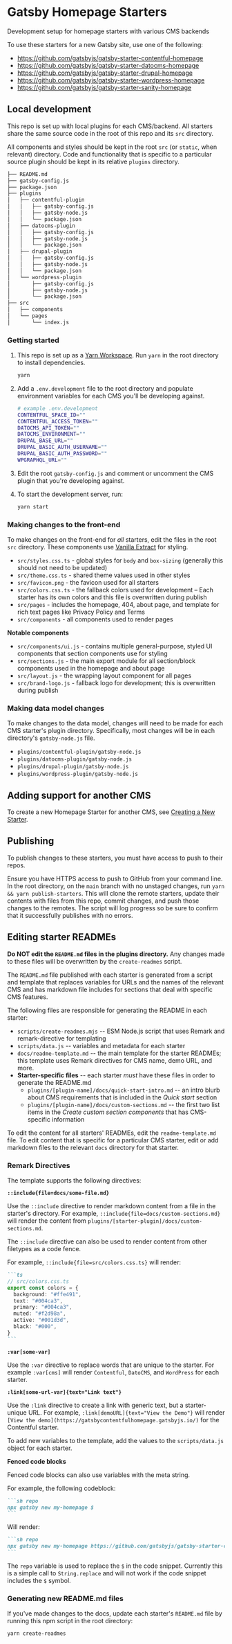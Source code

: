 # Gatsby Homepage Starters

Development setup for homepage starters with various CMS backends

To use these starters for a new Gatsby site, use one of the following:

- https://github.com/gatsbyjs/gatsby-starter-contentful-homepage
- https://github.com/gatsbyjs/gatsby-starter-datocms-homepage
- https://github.com/gatsbyjs/gatsby-starter-drupal-homepage
- https://github.com/gatsbyjs/gatsby-starter-wordpress-homepage
- https://github.com/gatsbyjs/gatsby-starter-sanity-homepage

## Local development

This repo is set up with local plugins for each CMS/backend.
All starters share the same source code in the root of this repo and its `src` directory.

All components and styles should be kept in the root `src` (or `static`, when relevant) directory.
Code and functionality that is specific to a particular source plugin should be kept in its relative `plugins` directory.

```sh
├── README.md
├── gatsby-config.js
├── package.json
├── plugins
│   ├── contentful-plugin
│   │   ├── gatsby-config.js
│   │   ├── gatsby-node.js
│   │   └── package.json
│   ├── datocms-plugin
│   │   ├── gatsby-config.js
│   │   ├── gatsby-node.js
│   │   └── package.json
│   ├── drupal-plugin
│   │   ├── gatsby-config.js
│   │   ├── gatsby-node.js
│   │   └── package.json
│   └── wordpress-plugin
│       ├── gatsby-config.js
│       ├── gatsby-node.js
│       └── package.json
├── src
│   ├── components
│   └── pages
│       └── index.js
```

### Getting started

1. This repo is set up as a [Yarn Workspace][]. Run `yarn` in the root directory to install dependencies.

   ```sh
   yarn
   ```

1. Add a `.env.development` file to the root directory and populate environment variables for each CMS you'll be developing against.

   ```sh
   # example .env.development
   CONTENTFUL_SPACE_ID=""
   CONTENTFUL_ACCESS_TOKEN=""
   DATOCMS_API_TOKEN=""
   DATOCMS_ENVIRONMENT=""
   DRUPAL_BASE_URL=""
   DRUPAL_BASIC_AUTH_USERNAME=""
   DRUPAL_BASIC_AUTH_PASSWORD=""
   WPGRAPHQL_URL=""
   ```

1. Edit the root `gatsby-config.js` and comment or uncomment the CMS plugin that you're developing against.
1. To start the development server, run:

   ```sh
   yarn start
   ```

[yarn workspace]: https://classic.yarnpkg.com/lang/en/docs/workspaces/

### Making changes to the front-end

To make changes on the front-end for _all_ starters, edit the files in the root `src` directory.
These components use [Vanilla Extract][] for styling.

- `src/styles.css.ts` - global styles for `body` and `box-sizing` (generally this should not need to be updated)
- `src/theme.css.ts` - shared theme values used in other styles
- `src/favicon.png` - the favicon used for all starters
- `src/colors.css.ts` - the fallback colors used for development – Each starter has its own colors and this file is overwritten during publish
- `src/pages` - includes the homepage, 404, about page, and template for rich text pages like Privacy Policy and Terms
- `src/components` - all components used to render pages

**Notable components**

- `src/components/ui.js` - contains multiple general-purpose, styled UI components that section components use for styling
- `src/sections.js` - the main export module for all section/block components used in the homepage and about page
- `src/layout.js` - the wrapping layout component for all pages
- `src/brand-logo.js` - fallback logo for development; this is overwritten during publish

[vanilla extract]: https://vanilla-extract.style/documentation/

### Making data model changes

To make changes to the data model, changes will need to be made for each CMS starter's plugin directory.
Specifically, most changes will be in each directory's `gatsby-node.js` file.

- `plugins/contentful-plugin/gatsby-node.js`
- `plugins/datocms-plugin/gatsby-node.js`
- `plugins/drupal-plugin/gatsby-node.js`
- `plugins/wordpress-plugin/gatsby-node.js`

## Adding support for another CMS

To create a new Homepage Starter for another CMS, see [Creating a New Starter](docs/creating-a-new-starter.md).

## Publishing

To publish changes to these starters, you must have access to push to their repos.

Ensure you have HTTPS access to push to GitHub from your command line.
In the root directory, on the `main` branch with no unstaged changes, run `yarn && yarn publish-starters`.
This will clone the remote starters, update their contents with files from this repo, commit changes, and push those changes to the remotes.
The script will log progress so be sure to confirm that it successfully publishes with no errors.

## Editing starter READMEs

**Do NOT edit the `README.md` files in the plugins directory.**
Any changes made to these files will be overwritten by the `create-readmes` script.

The `README.md` file published with each starter is generated from a script and template that replaces variables for URLs and the names of the relevant CMS and has markdown file includes for sections that deal with specific CMS features.

The following files are responsible for generating the README in each starter:

- `scripts/create-readmes.mjs` -- ESM Node.js script that uses Remark and remark-directive for templating
- `scripts/data.js` -- variables and metadata for each starter
- `docs/readme-template.md` -- the main template for the starter READMEs; this template uses Remark directives for CMS name, demo URL, and more.
- **Starter-specific files** -- each starter _must_ have these files in order to generate the README.md
  - `plugins/[plugin-name]/docs/quick-start-intro.md` -- an intro blurb about CMS requirements that is included in the _Quick start_ section
  - `plugins/[plugin-name]/docs/custom-sections.md` -- the first two list items in the _Create custom section components_ that has CMS-specific information

To edit the content for all starters' READMEs, edit the `readme-template.md` file.
To edit content that is specific for a particular CMS starter, edit or add markdown files to the relevant `docs` directory for that starter.

### Remark Directives

The template supports the following directives:

**`::include{file=docs/some-file.md}`**

Use the `::include` directive to render markdown content from a file in the starter's directory.
For example, `::include{file=docs/custom-sections.md}` will render the content from `plugins/[starter-plugin]/docs/custom-sections.md`.

The `::include` directive can also be used to render content from other filetypes as a code fence.

For example, `::include{file=src/colors.css.ts}` will render:

````md
```ts
// src/colors.css.ts
export const colors = {
  background: "#ffe491",
  text: "#004ca3",
  primary: "#004ca3",
  muted: "#f2d98a",
  active: "#001d3d",
  black: "#000",
}
```
````

**`:var[some-var]`**

Use the `:var` directive to replace words that are unique to the starter.
For example `:var[cms]` will render `Contentful`, `DatoCMS`, and `WordPress` for each starter.

**`:link[some-url-var]{text="Link text"}`**

Use the `:link` directive to create a link with generic text, but a starter-unique URL.
For example, `:link[demoURL]{text="View the Demo"}` will render `[View the demo](https://gatsbycontentfulhomepage.gatsbyjs.io/)` for the Contentful starter.

To add new variables to the template, add the values to the `scripts/data.js` object for each starter.

**Fenced code blocks**

Fenced code blocks can also use variables with the meta string.

For example, the following codeblock:

````md
```sh repo
npx gatsby new my-homepage $
```
````

Will render:

````md
```sh repo
npx gatsby new my-homepage https://github.com/gatsbyjs/gatsby-starter-contentful-homepage
```
````

The `repo` variable is used to replace the `$` in the code snippet. Currently this is a simple call to `String.replace` and will not work if the code snippet includes the `$` symbol.

### Generating new README.md files

If you've made changes to the docs, update each starter's `README.md` file by running this npm script in the root directory:

```sh
yarn create-readmes
```
